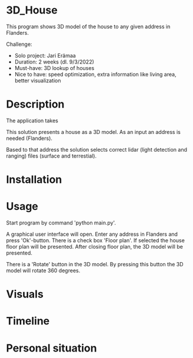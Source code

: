 # 3D_House

This program shows 3D model of the house to any given address in Flanders. 

Challenge:
* Solo project: Jari Erämaa
* Duration: 2 weeks (dl. 9/3/2022)
* Must-have: 3D lookup of houses
* Nice to have: speed optimization, extra information like living area, better visualization

# Description

The application takes 

This solution presents a house as a 3D model. As an input an address is needed (Flanders). 


Based to that address the solution selects correct lidar (light detection and ranging) files (surface and terrestial). 

# Installation



# Usage

Start program by command 'python main.py'. 

A graphical user interface will open. Enter any address in Flanders and press 'Ok'-button. There is a check box 'Floor plan'. If selected the house floor plan will be presented. After closing floor plan, the 3D model will be presented.

There is a 'Rotate' button in the 3D model. By pressing this button the 3D model will rotate 360 degrees. 


# Visuals

# Timeline

# Personal situation